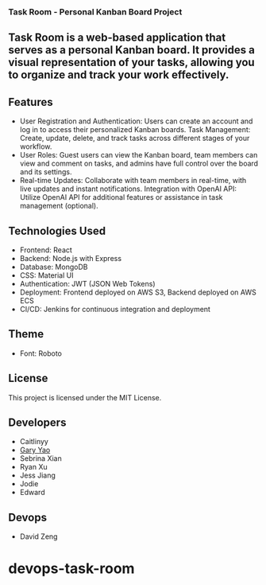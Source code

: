 ### Task Room - Personal Kanban Board Project

## Task Room is a web-based application that serves as a personal Kanban board. It provides a visual representation of your tasks, allowing you to organize and track your work effectively.

## Features

- User Registration and Authentication: Users can create an account and log in to access their personalized Kanban boards.
  Task Management: Create, update, delete, and track tasks across different stages of your workflow.
- User Roles: Guest users can view the Kanban board, team members can view and comment on tasks, and admins have full control over the board and its settings.
- Real-time Updates: Collaborate with team members in real-time, with live updates and instant notifications.
  Integration with OpenAI API: Utilize OpenAI API for additional features or assistance in task management (optional).

## Technologies Used

- Frontend: React
- Backend: Node.js with Express
- Database: MongoDB
- CSS: Material UI
- Authentication: JWT (JSON Web Tokens)
- Deployment: Frontend deployed on AWS S3, Backend deployed on AWS ECS
- CI/CD: Jenkins for continuous integration and deployment

## Theme

- Font: Roboto

## License

This project is licensed under the MIT License.

## Developers

- Caitlinyy
- [Gary Yao](https://github.com/GaryYa0)
- Sebrina Xian
- Ryan Xu
- Jess Jiang
- Jodie
- Edward

## Devops
- David Zeng

# devops-task-room
